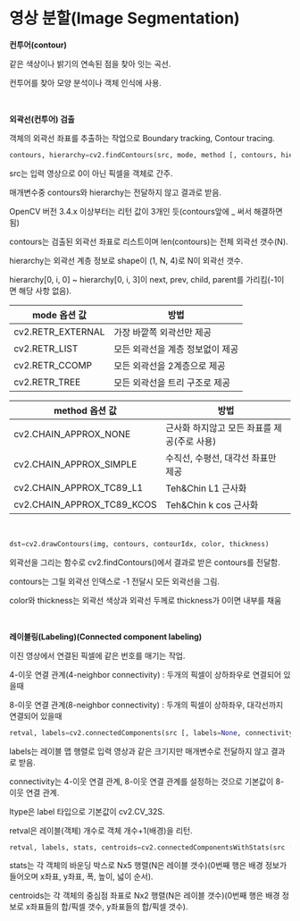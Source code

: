 # 영상 분할(Image Segmentation)

**컨투어(contour)**

같은 색상이나 밝기의 연속된 점을 찾아 잇는 곡선.

컨투어를 찾아 모양 분석이나 객체 인식에 사용.

<br>

**외곽선(컨투어) 검출**

객체의 외곽선 좌표를 추출하는 작업으로 Boundary tracking, Contour tracing.

```python
contours, hierarchy=cv2.findContours(src, mode, method [, contours, hierarchy, offset])
```

src는 입력 영상으로 0이 아닌 픽셀을 객체로 간주.

매개변수중 contours와 hierarchy는 전달하지 않고 결과로 받음.

OpenCV 버전 3.4.x 이상부터는 리턴 값이 3개인 듯(contours앞에 _ 써서 해결하면 됨)

contours는 검출된 외곽선 좌표로 리스트이며 len(contours)는 전체 외곽선 갯수(N).

hierarchy는 외곽선 계층 정보로 shape이 (1, N, 4)로 N이 외곽선 갯수.

hierarchy[0, i, 0] ~ hierarchy[0, i, 3]이 next, prev, child, parent를 가리킴(-1이면 해당 사항 없음).

| mode 옵션 값      | 방법                             |
| ----------------- | -------------------------------- |
| cv2.RETR_EXTERNAL | 가장 바깥쪽 외곽선만 제공        |
| cv2.RETR_LIST     | 모든 외곽선을 계층 정보없이 제공 |
| cv2.RETR_CCOMP    | 모든 외곽선을 2계층으로 제공     |
| cv2.RETR_TREE     | 모든 외곽선을 트리 구조로 제공   |

| method 옵션 값             | 방법                                        |
| -------------------------- | ------------------------------------------- |
| cv2.CHAIN_APPROX_NONE      | 근사화 하지않고 모든 좌표를 제공(주로 사용) |
| cv2.CHAIN_APPROX_SIMPLE    | 수직선, 수평선, 대각선 좌표만 제공          |
| cv2.CHAIN_APPROX_TC89_L1   | Teh&Chin L1 근사화                          |
| cv2.CHAIN_APPROX_TC89_KCOS | Teh&Chin k cos 근사화                       |

<br>

```python
dst=cv2.drawContours(img, contours, contourIdx, color, thickness)
```

외곽선을 그리는 함수로 cv2.findContours()에서 결과로 받은 contours를 전달함.

contours는 그릴 외곽선 인덱스로 -1 전달시 모든 외곽선을 그림.

color와 thickness는 외곽선 색상과 외곽선 두께로 thickness가 0이면 내부를 채움

<br>

**레이블링(Labeling)(Connected component labeling)**

이진 영상에서 연결된 픽셀에 같은 번호를 매기는 작업.

4-이웃 연결 관계(4-neighbor connectivity) : 두개의 픽셀이 상하좌우로 연결되어 있을때

8-이웃 연결 관계(8-neighbor connectivity) : 두개의 픽셀이 상하좌우, 대각선까지 연결되어 있을때

```python
retval, labels=cv2.connectedComponents(src [, labels=None, connectivity=8, ltype=cv2.CV_32S])
```

labels는 레이블 맵 행렬로 입력 영상과 같은 크기지만 매개변수로 전달하지 않고 결과로 받음.

connectivity는 4-이웃 연결 관계, 8-이웃 연결 관계를 설정하는 것으로 기본값이 8-이웃 연결 관계.

ltype은 label 타입으로 기본값이 cv2.CV_32S.

retval은 레이블(객체) 개수로 객체 개수+1(배경)을 리턴.

```python
retval, labels, stats, centroids=cv2.connectedComponentsWithStats(src [, labels, stats, centroids, connectivity, ltype])
```

stats는 각 객체의 바운딩 박스로 Nx5 행렬(N은 레이블 갯수)(0번째 행은 배경 정보가 들어오며 x좌표, y좌표, 폭, 높이, 넓이 순서).

centroids는 각 객체의 중심점 좌표로 Nx2 행렬(N은 레이블 갯수)(0번째 행은 배경 정보로 x좌표들의 합/픽셀 갯수, y좌표들의 합/픽셀 갯수).

<br>


